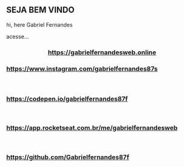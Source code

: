 ## SEJA BEM VINDO

hi, here Gabriel Fernandes

acesse...

<h3 align="center">
<a href="https://gabrielfernandesweb.online">https://gabrielfernandesweb.online</a><br>
</h3>

<h3>
<a href="https://www.instagram.com/gabrielfernandes87s">https://www.instagram.com/gabrielfernandes87s</a><br>
</p><br>

<h3>
<a href="https://codepen.io/gabrielfernandes87f">https://codepen.io/gabrielfernandes87f</a><br>
</h3><br>

<h3>
<a href="https://app.rocketseat.com.br/me/gabrielfernandesweb">https://app.rocketseat.com.br/me/gabrielfernandesweb</a><br>
</h3><br>
  
<h3>  
<a href="https://github.com/Gabrielfernandes87f">https://github.com/Gabrielfernandes87f</a><br>
</h3><br>



